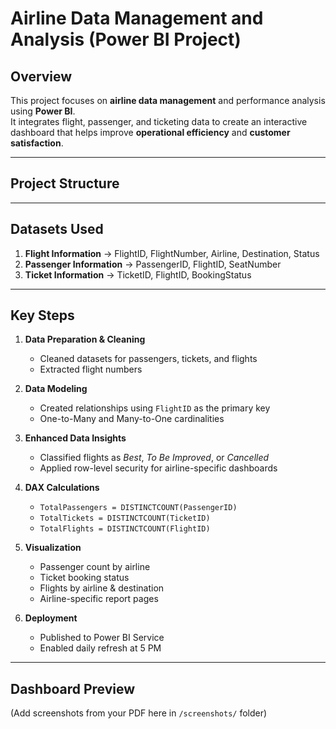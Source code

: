 #  Airline Data Management and Analysis (Power BI Project)

##  Overview
This project focuses on **airline data management** and performance analysis using **Power BI**.  
It integrates flight, passenger, and ticketing data to create an interactive dashboard that helps improve **operational efficiency** and **customer satisfaction**.  

---

##  Project Structure

---

##  Datasets Used
1. **Flight Information** → FlightID, FlightNumber, Airline, Destination, Status  
2. **Passenger Information** → PassengerID, FlightID, SeatNumber  
3. **Ticket Information** → TicketID, FlightID, BookingStatus  

---

##  Key Steps
1. **Data Preparation & Cleaning**
   - Cleaned datasets for passengers, tickets, and flights  
   - Extracted flight numbers  

2. **Data Modeling**
   - Created relationships using `FlightID` as the primary key  
   - One-to-Many and Many-to-One cardinalities  

3. **Enhanced Data Insights**
   - Classified flights as *Best*, *To Be Improved*, or *Cancelled*  
   - Applied row-level security for airline-specific dashboards  

4. **DAX Calculations**
   - `TotalPassengers = DISTINCTCOUNT(PassengerID)`  
   - `TotalTickets = DISTINCTCOUNT(TicketID)`  
   - `TotalFlights = DISTINCTCOUNT(FlightID)`  

5. **Visualization**
   - Passenger count by airline  
   - Ticket booking status  
   - Flights by airline & destination  
   - Airline-specific report pages  

6. **Deployment**
   - Published to Power BI Service  
   - Enabled daily refresh at 5 PM  

---

##  Dashboard Preview
(Add screenshots from your PDF here in `/screenshots/` folder)

